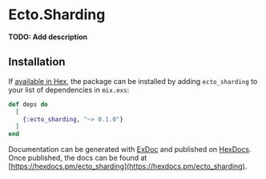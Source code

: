 # Ecto.Sharding

**TODO: Add description**

## Installation

If [available in Hex](https://hex.pm/docs/publish), the package can be installed
by adding `ecto_sharding` to your list of dependencies in `mix.exs`:

```elixir
def deps do
  [
    {:ecto_sharding, "~> 0.1.0"}
  ]
end
```

Documentation can be generated with [ExDoc](https://github.com/elixir-lang/ex_doc)
and published on [HexDocs](https://hexdocs.pm). Once published, the docs can
be found at [https://hexdocs.pm/ecto_sharding](https://hexdocs.pm/ecto_sharding).


